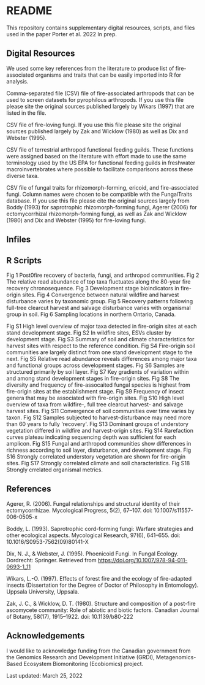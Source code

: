 # README

This repository contains supplementary digital resources, scripts, and files used in the paper Porter et al. 2022 In prep.

## Digital Resources

We used some key references from the literature to produce list of fire-associated organisms and traits that can be easily imported into R for analysis.

Comma-separated file (CSV) file of fire-associated arthropods that can be used to screen datasets for pyrophilous arthropods.  If you use this file please site the original sources published largely by Wikars (1997) that are listed in the file.  

CSV file of fire-loving fungi.  If you use this file please site the original sources published largely by Zak and Wicklow (1980) as well as Dix and Webster (1995). 

CSV file of terrestrial arthropod functional feeding guilds.  These functions were assigned based on the literature with effort made to use the same terminology used by the US EPA for functional feeding guilds in freshwater macroinvertebrates where possible to facilitate comparisons across these diverse taxa.

CSV file of fungal traits for rhizomorph-forming, ericoid, and fire-associated fungi.  Column names were chosen to be compatible with the FungalTraits database.  If you use this file please cite the original sources largely from Boddy (1993) for saprotrophic rhizomorph-forming fungi,  Agerer (2006) for ectomycorrhizal rhizomorph-forming fungi, as well as Zak and Wicklow (1980) and Dix and Webster (1995) for fire-loving fungi.

## Infiles



## R Scripts


Fig 1 Post0fire recovery of bacteria, fungi, and arthropod communities.
Fig 2 The relative read abundance of top taxa fluctuates along the 80-year fire recovery chronosequence.
Fig 3 Development stage bioindicators in fire-origin sites.
Fig 4 Convergence between natural wildfire and harvest disturbance varies by taxonomic group.
Fig 5 Recovery patterns following full-tree clearcut harvest and salvage disturbance varies with organismal group in soil.
Fig 6 Sampling locations in northern Ontario, Canada.

Fig S1 High level overview of major taxa detected in fire-origin sites at each stand development stage.
Fig S2 In wildfire sites, ESVs cluster by development stage.
Fig S3 Summary of soil and climate characteristics for harvest sites with respect to the reference condition.
Fig S4 Fire-origin soil communities are largely distinct from one stand development stage to the next.
Fig S5 Relative read abundance reveals differences among major taxa and functional groups across development stages.
Fig S6 Samples are structured primarily by soil layer.
Fig S7 Key gradients of variation within and among stand development stages in fire-origin sites.
Fig S8 The diversity and frequency of fire-assocaited fungal species is highest from fire-origin sites at the establishment stage.
Fig S9 Frequency of insect genera that may be associated with fire-origin sites.
Fig S10 High level overview of taxa from wildfire-, full tree clearcut harvest- and salvage harvest sites.
Fig S11 Convergence of soil communities over time varies by taxon.
Fig S12 Samples subjected to harvest-disturbance may need more than 60 years to fully 'recovery'.
Fig S13 Dominant groups of understory vegetation differed in wildfire and harvest-origin sites.
Fig S14 Rarefaction curves plateau indicating sequencing depth was sufficient for each amplicon.
Fig S15 Fungal and arthropod communities show differences in richness according to soil layer, disturbance, and development stage.
Fig S16 Strongly correlated understory vegetation are shown for fire-origin sites.
Fig S17 Strongly correlated climate and soil characteristics.
Fig S18 Strongly crrelated organismal metrics.

## References

Agerer, R. (2006). Fungal relationships and structural identity of their ectomycorrhizae. Mycological Progress, 5(2), 67–107. doi: 10.1007/s11557-006-0505-x

Boddy, L. (1993). Saprotrophic cord-forming fungi: Warfare strategies and other ecological aspects. Mycological Research, 97(6), 641–655. doi: 10.1016/S0953-7562(09)80141-X

Dix, N. J., & Webster, J. (1995). Phoenicoid Fungi. In Fungal Ecology. Dordrecht: Springer. Retrieved from https://doi.org/10.1007/978-94-011-0693-1_11

Wikars, L.-O. (1997). Effects of forest fire and the ecology of fire-adapted insects (Dissertation for the Degree of Doctor of Philosophy in Entomology). Uppsala University, Uppsala.

Zak, J. C., & Wicklow, D. T. (1980). Structure and composition of a post-fire ascomycete community: Role of abiotic and biotic factors. Canadian Journal of Botany, 58(17), 1915–1922. doi: 10.1139/b80-222


## Acknowledgements

I would like to acknowledge funding from the Canadian government from the Genomics Research and Development Initiative (GRDI), Metagenomics-Based Ecosystem Biomonitoring (Ecobiomics) project.

Last updated: March 25, 2022
